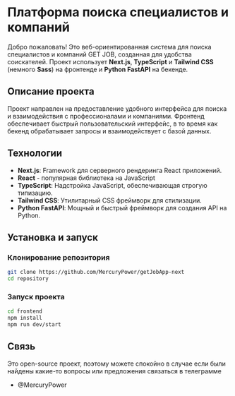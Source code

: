 # Платформа поиска специалистов и компаний

Добро пожаловать! Это веб-ориентированная система для поиска специалистов и компаний GET JOB, созданная для удобства соискателей. Проект использует **Next.js**, **TypeScript** и **Tailwind CSS** (немного **Sass**) на фронтенде и **Python FastAPI** на бекенде.

## Описание проекта

Проект направлен на предоставление удобного интерфейса для поиска и взаимодействия с профессионалами и компаниями. Фронтенд обеспечивает быстрый пользовательский интерфейс, в то время как бекенд обрабатывает запросы и взаимодействует с базой данных.

## Технологии

- **Next.js**: Framework для серверного рендеринга React приложений.
- **React** - популярная библиотека на JavaScript
- **TypeScript**: Надстройка JavaScript, обеспечивающая строгую типизацию.
- **Tailwind CSS**: Утилитарный CSS фреймворк для стилизации.
- **Python FastAPI**: Мощный и быстрый фреймворк для создания API на Python.

## Установка и запуск

### Клонирование репозитория

```bash
git clone https://github.com/MercuryPower/getJobApp-next
cd repository
```
### Запуск проекта

```bash
cd frontend
npm install
npm run dev/start
```

## Связь

Это open-source проект, поэтому можете спокойно в случае если были найдены какие-то вопросы или предложения связаться в телеграмме 
- @MercuryPower
